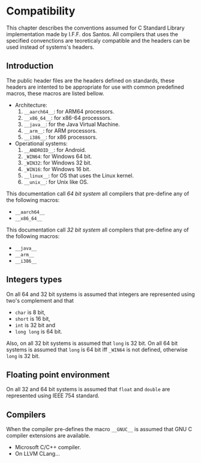 # Compatibility

This chapter describes the conventions assumed for
C Standard Library implementation made by I.F.F. dos Santos.
All compilers that uses the specified convenctions are teoreticaly
compatible and the headers can be used instead of systems's headers.

## Introduction

The public header files are the headers defined on standards,
these headers are intented to be appropriate for use with common predefined macros,
these macros are listed bellow.

* Architecture:
   1. `__aarch64__`: for ARM64 processors.
   1. `__x86_64__`: for x86-64 processors.
   1. `__java__`: for the Java Virtual Machine.
   1. `__arm__`: for ARM processors.
   1. `__i386__`: for x86 processors.
* Operational systems:
   1. `__ANDROID__`: for Android.
   1. `_WIN64`: for Windows 64 bit.
   1. `_WIN32`: for Windows 32 bit.
   1. `_WIN16`: for Windows 16 bit.
   1. `__linux__`: for OS that uses the Linux kernel.
   1. `__unix__`: for Unix like OS.

This documentation call _64 bit system_ all compilers
that pre-define any of the following macros:

* `__aarch64__`
* `__x86_64__`

This documentation call _32 bit system_ all compilers
that pre-define any of the following macros:

* `__java__`
* `__arm__`
* `__i386__`

## Integers types

On all 64 and 32 bit systems is assumed that
integers are represented using two's complement and that

* `char` is 8 bit,
* `short` is 16 bit,
* `int` is 32 bit and
* `long long` is 64 bit.

Also, on all 32 bit systems is assumed that `long` is 32 bit.
On all 64 bit systems is assumed that `long` is 64 bit iff `_WIN64`
is not defined, otherwise `long` is 32 bit.

## Floating point environment

On all 32 and 64 bit systems is assumed that
`float` and `double` are represented using IEEE 754 standard.

## Compilers

When the compiler pre-defines the macro `__GNUC__`
is assumed that GNU C compiler extensions are available.

* Microsoft C/C++ compiler.
* On LLVM CLang...
